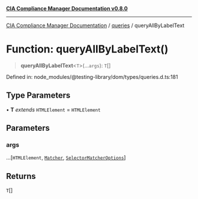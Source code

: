 [**CIA Compliance Manager Documentation v0.8.0**](../../../README.md)

***

[CIA Compliance Manager Documentation](../../../globals.md) / [queries](../README.md) / queryAllByLabelText

# Function: queryAllByLabelText()

> **queryAllByLabelText**\<`T`\>(...`args`): `T`[]

Defined in: node\_modules/@testing-library/dom/types/queries.d.ts:181

## Type Parameters

• **T** *extends* `HTMLElement` = `HTMLElement`

## Parameters

### args

...\[`HTMLElement`, [`Matcher`](../../../type-aliases/Matcher.md), [`SelectorMatcherOptions`](../../queryHelpers/interfaces/SelectorMatcherOptions.md)\]

## Returns

`T`[]
